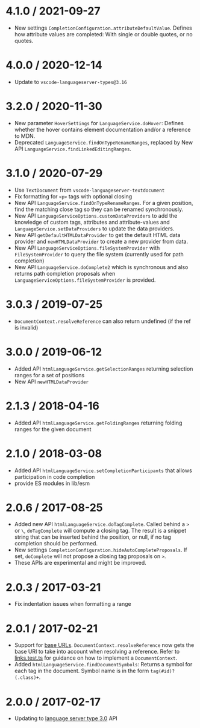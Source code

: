 
4.1.0 / 2021-09-27
==================
  * New settings `CompletionConfiguration.attributeDefaultValue`. Defines how attribute values are completed: With single or double quotes, or no quotes.


4.0.0 / 2020-12-14
==================
  * Update to `vscode-languageserver-types@3.16`

3.2.0 / 2020-11-30
==================
  * New parameter `HoverSettings` for `LanguageService.doHover`: Defines whether the hover contains element documentation and/or a reference to MDN.
  * Deprecated `LanguageService.findOnTypeRenameRanges`, replaced by New API `LanguageService.findLinkedEditingRanges`. 

3.1.0 / 2020-07-29
==================
  * Use `TextDocument` from `vscode-languageserver-textdocument`
  * Fix formatting for `<p>` tags with optional closing 
  * New API `LanguageService.findOnTypeRenameRanges`. For a given position, find the matching close tag so they can be renamed synchronously.
  * New API `LanguageServiceOptions.customDataProviders` to add the knowledge of custom tags, attributes and attribute-values and `LanguageService.setDataProviders` to update the data providers.
  * New API `getDefaultHTMLDataProvider` to get the default HTML data provider and `newHTMLDataProvider` to create a new provider from data.
  * New API `LanguageServiceOptions.fileSystemProvider` with `FileSystemProvider` to query the file system (currently used for path completion)
  * New API `LanguageService.doComplete2` which is synchronous and also returns path completion proposals when `LanguageServiceOptions.fileSystemProvider` is provided.

3.0.3 / 2019-07-25
==================
  * `DocumentContext.resolveReference` can also return undefined (if the ref is invalid)

3.0.0 / 2019-06-12
==================
  * Added API `htmlLanguageService.getSelectionRanges` returning selection ranges for a set of positions
  * New API `newHTMLDataProvider`

2.1.3 / 2018-04-16
==================
  * Added API `htmlLanguageService.getFoldingRanges` returning folding ranges for the given document

2.1.0 / 2018-03-08
==================
  * Added API `htmlLanguageService.setCompletionParticipants` that allows participation in code completion
  * provide ES modules in lib/esm

2.0.6 / 2017-08-25
==================
  * Added new API `htmlLanguageService.doTagComplete`. Called behind a `>` or `\`, `doTagComplete` will compute a closing tag. The result is a snippet string that can be inserted behind the position, or null, if no tag completion should be performed.
  * New settings `CompletionConfiguration.hideAutoCompleteProposals`. If set, `doComplete` will not propose a closing tag proposals on `>`.
  * These APIs are experimental and might be improved.

2.0.3 / 2017-03-21
==================
  * Fix indentation issues when formatting a range

2.0.1 / 2017-02-21
==================
  * Support for [base URLs](https://developer.mozilla.org/de/docs/Web/HTML/Element/base). `DocumentContext.resolveReference` now gets the base URI to take into account when resolving a reference. Refer to [links.test.ts](https://github.com/Microsoft/vscode-html-languageservice/blob/master/src/test/links.test.ts) for guidance on how to implement a `DocumentContext`.
  * Added `htmlLanguageService.findDocumentSymbols`: Returns a symbol for each tag in the document. Symbol name is in the form `tag(#id)?(.class)+`.

2.0.0 / 2017-02-17
==================
  * Updating to [language server type 3.0](https://github.com/Microsoft/vscode-languageserver-node/tree/master/types) API
